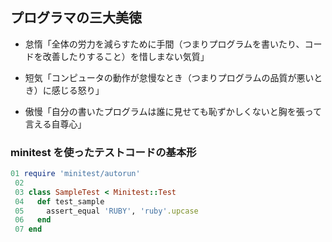 ## プログラマの三大美徳

- 怠惰「全体の労力を減らすために手間（つまりプログラムを書いたり、コードを改善したりすること）を惜しまない気質」

- 短気「コンピュータの動作が怠慢なとき（つまりプログラムの品質が悪いとき）に感じる怒り」

- 傲慢「自分の書いたプログラムは誰に見せても恥ずかしくないと胸を張って言える自尊心」

### minitest を使ったテストコードの基本形

```ruby
01 require 'minitest/autorun'
 02
 03 class SampleTest < Minitest::Test
 04   def test_sample
 05     assert_equal 'RUBY', 'ruby'.upcase
 06   end
 07 end
```
